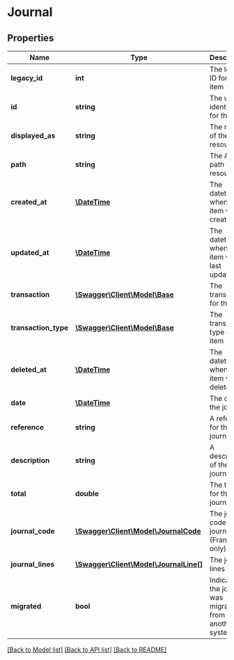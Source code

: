 # Journal

## Properties
Name | Type | Description | Notes
------------ | ------------- | ------------- | -------------
**legacy_id** | **int** | The legacy ID for the item | [optional] 
**id** | **string** | The unique identifier for the item | [optional] 
**displayed_as** | **string** | The name of the resource | [optional] 
**path** | **string** | The API path for the resource | [optional] 
**created_at** | [**\DateTime**](\DateTime.md) | The datetime when the item was created | [optional] 
**updated_at** | [**\DateTime**](\DateTime.md) | The datetime when the item was last updated | [optional] 
**transaction** | [**\Swagger\Client\Model\Base**](Base.md) | The transaction for the item | [optional] 
**transaction_type** | [**\Swagger\Client\Model\Base**](Base.md) | The transaction type of the item | [optional] 
**deleted_at** | [**\DateTime**](\DateTime.md) | The datetime when the item was deleted | [optional] 
**date** | [**\DateTime**](\DateTime.md) | The date of the journal | [optional] 
**reference** | **string** | A reference for the journal | [optional] 
**description** | **string** | A description of the journal | [optional] 
**total** | **double** | The total for the journal | [optional] 
**journal_code** | [**\Swagger\Client\Model\JournalCode**](JournalCode.md) | The journal code of the journal (France only) | [optional] 
**journal_lines** | [**\Swagger\Client\Model\JournalLine[]**](JournalLine.md) | The journal lines | [optional] 
**migrated** | **bool** | Indicates if the journal was migrated from another system. | [optional] 

[[Back to Model list]](../README.md#documentation-for-models) [[Back to API list]](../README.md#documentation-for-api-endpoints) [[Back to README]](../README.md)


